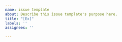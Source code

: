 ```yaml
---
name: issue template
about: Describe this issue template's purpose here.
title: "[Ex]"
labels: ''
assignees: ''

---
```



